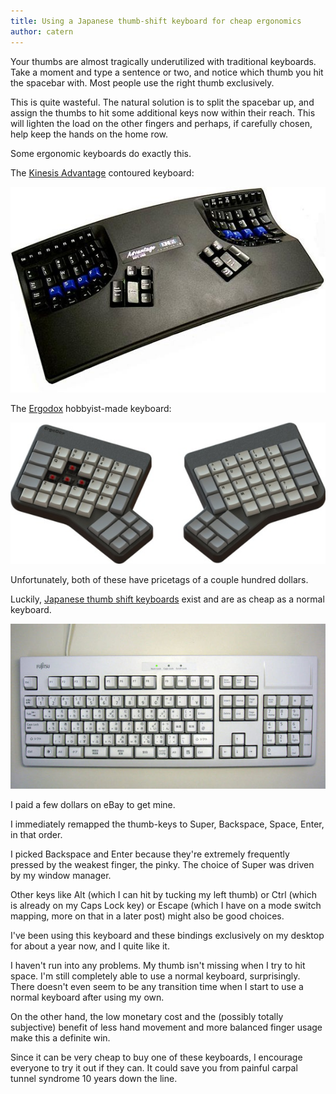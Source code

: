 ```yaml
---
title: Using a Japanese thumb-shift keyboard for cheap ergonomics
author: catern
---
```


Your thumbs are almost tragically underutilized with traditional keyboards.
Take a moment and type a sentence or two, and notice which thumb you hit the spacebar with.
Most people use the right thumb exclusively.

This is quite wasteful.
The natural solution is to split the spacebar up, and assign the thumbs to hit some additional keys now within their reach.
This will lighten the load on the other fingers and perhaps, if carefully chosen, help keep the hands on the home row.

Some ergonomic keyboards do exactly this.

The [Kinesis Advantage](http://www.kinesis-ergo.com/advantage.htm) contoured keyboard:

![Kinesis Advantage](/images/kinesis.jpg)

The [Ergodox](http://ergodox.org/) hobbyist-made keyboard:

![Ergodox](/images/ergodox.jpg)

Unfortunately, both of these have pricetags of a couple hundred dollars.

Luckily, [Japanese thumb shift keyboards](http://en.wikipedia.org/wiki/Thumb-shift_keyboard) exist and are as cheap as a normal keyboard.

![thumb shift keyboard](/images/thumb-shift.jpg)

I paid a few dollars on eBay to get mine.

I immediately remapped the thumb-keys to Super, Backspace, Space, Enter, in that order.

I picked Backspace and Enter because they're extremely frequently pressed by the weakest finger, the pinky. 
The choice of Super was driven by my window manager.

Other keys like Alt (which I can hit by tucking my left thumb)
or Ctrl (which is already on my Caps Lock key)
or Escape (which I have on a mode switch mapping, more on that in a later post) might also be good choices.

I've been using this keyboard and these bindings exclusively on my desktop for about a year now, and I quite like it.

I haven't run into any problems.
My thumb isn't missing when I try to hit space.
I'm still completely able to use a normal keyboard, surprisingly.
There doesn't even seem to be any transition time when I start to use a normal keyboard after using my own.

On the other hand, the low monetary cost and the (possibly totally subjective) benefit of less hand movement and more balanced finger usage make this a definite win.

Since it can be very cheap to buy one of these keyboards, I encourage everyone to try it out if they can.
It could save you from painful carpal tunnel syndrome 10 years down the line.
